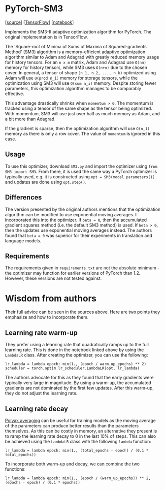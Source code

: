# PyTorch-SM3
 [[source](https://arxiv.org/abs/1901.11150)]
 [[TensorFlow](https://github.com/google-research/google-research/tree/master/sm3)]
 [[notebook](./SM3_example.ipynb)]

 Implements the SM3-II adaptive optimization algorithm for PyTorch.
 The original implementation is in TensorFlow.

 The 'Square-root of Minima of Sums of Maxima of Squared-gradients Method'
 (SM3) algorithm is a memory-efficient adaptive optimization algorithm similar
 to Adam and Adagrad with greatly reduced memory usage for history tensors.
 For an `n x m` matrix, Adam and Adagrad use `O(nm)` memory for history
 tensors, while SM3 uses `O(n+m)` due to the chosen cover. In general, a tensor
 of shape `(n_1, n_2, ..., n_k)` optimized using Adam will use `O(prod n_i)`
 memory for storage tensors, while the optimization using SM3 will use
 `O(sum n_i)` memory. Despite storing fewer parameters, this optimization
 algorithm manages to be comparably effective.

 This advantage drastically shrinks when `momentum > 0`. The momentum is
 tracked using a tensor of the same shape as the tensor being optimized. With
 momentum, SM3 will use just over half as much memory as Adam, and a bit more
 than Adagrad.

 If the gradient is sparse, then the optimization algorithm will use `O(n_1)`
 memory as there is only a row cover. The value of `momentum` is ignored in
 this case.

## Usage
 To use this optimizer, download `SM3.py` and import the optimizer using
 `from SM3 import SM3`. From there, it is used the same way a PyTorch
 optimizer is typically used, e.g. it is constructed using
 `opt = SM3(model.parameters())` and updates are done using `opt.step()`.

## Differences
 The version presented by the original authors mentions that the optimization
 algorithm can be modified to use exponential moving averages. I incorporated
 this into the optimizer. If `beta = 0`, then the accumulated gradient squares
 method (i.e. the default SM3 method) is used. If `beta > 0`, then the updates
 use exponential moving averages instead. The authors found that `beta = 0` 
 was superior for their experiments in translation and language models.

## Requirements
 The requirements given in `requirements.txt` are not the absolute minimum -
 the optimizer may function for earlier versions of PyTorch than 1.2. However,
 these versions are not tested against.

# Wisdom from authors
 Their full advice can be seen in the sources above. Here are two points they
 emphasize and how to incorporate them.
## Learning rate warm-up
 They prefer using a learning rate that quadratically ramps up to the
 full learning rate. This is done in the notebook linked above by using the
 `LambdaLR` class. After creating the optimizer, you can use the following:
 ```
 lr_lambda = lambda epoch: min(1., (epoch / warm_up_epochs) ** 2)
 scheduler = torch.optim.lr_scheduler.LambdaLR(opt, lr_lambda)
 ```
 The authors advocate for this as they found that the early gradients were
 typically very large in magnitude. By using a warm-up, the accumulated
 gradients are not dominated by the first few updates. After this warm-up,
 they do not adjust the learning rate.

## Learning rate decay
 [Polyak averaging](https://www.tensorflow.org/api_docs/python/tf/train/ExponentialMovingAverage)
 can be useful for training models as the moving average of the parameters
 can produce better results than the parameters themselves. As this can be
 costly in memory, an alternative they present is to ramp the learning rate
 decay to 0 in the last 10% of steps. This can also be achieved using the
 `LambdaLR` class with the following `lambda` function:
 ```
 lr_lambda = lambda epoch: min(1., (total_epochs - epoch) / (0.1 * total_epochs))
 ```
 To incorporate both warm-up and decay, we can combine the two functions:
 ```
 lr_lambda = lambda epoch: min(1., (epoch / (warm_up_epochs)) ** 2, (epochs - epoch) / (0.1 * epochs))
 ```
